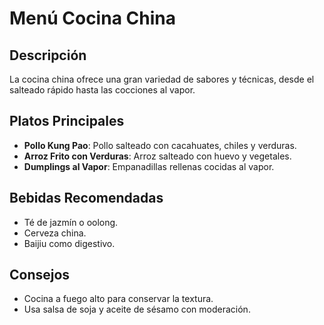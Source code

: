 # Menú Cocina China

## Descripción

La cocina china ofrece una gran variedad de sabores y técnicas, desde el salteado rápido hasta las cocciones al vapor.

## Platos Principales

- **Pollo Kung Pao**: Pollo salteado con cacahuates, chiles y verduras.
- **Arroz Frito con Verduras**: Arroz salteado con huevo y vegetales.
- **Dumplings al Vapor**: Empanadillas rellenas cocidas al vapor.

## Bebidas Recomendadas

- Té de jazmín o oolong.
- Cerveza china.
- Baijiu como digestivo.

## Consejos

- Cocina a fuego alto para conservar la textura.
- Usa salsa de soja y aceite de sésamo con moderación.